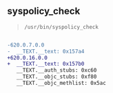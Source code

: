 ## syspolicy_check

> `/usr/bin/syspolicy_check`

```diff

-620.0.7.0.0
-  __TEXT.__text: 0x157a4
+620.0.16.0.0
+  __TEXT.__text: 0x157b0
   __TEXT.__auth_stubs: 0xc60
   __TEXT.__objc_stubs: 0xf80
   __TEXT.__objc_methlist: 0x5ac

```
